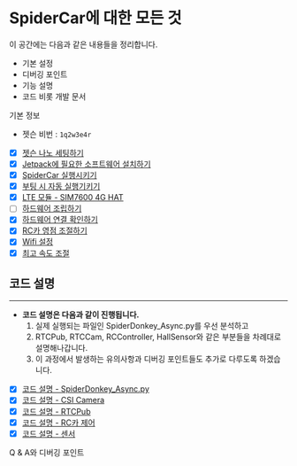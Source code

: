 # SpiderCar에 대한 모든 것

이 공간에는 다음과 같은 내용들을 정리합니다.

- 기본 설정
- 디버깅 포인트
- 기능 설명
- 코드 비롯 개발 문서

기본 정보

- 젯슨 비번 : `1q2w3e4r`

- [x] [젯슨 나노 세팅하기](https://github.com/teamgrit-lab/spidercar-tutorial/blob/main/%EC%A0%AF%EC%8A%A8%20%EB%82%98%EB%85%B8%20%EC%84%B8%ED%8C%85%ED%95%98%EA%B8%B0.md)
- [x] [Jetpack에 필요한 소프트웨어 설치하기](https://github.com/teamgrit-lab/spidercar-tutorial/blob/main/Jetpack%EC%97%90%20%ED%95%84%EC%9A%94%ED%95%9C%20%EC%86%8C%ED%94%84%ED%8A%B8%EC%9B%A8%EC%96%B4%20%EC%84%A4%EC%B9%98%ED%95%98%EA%B8%B0.md)
- [x] [SpiderCar 실행시키기](https://github.com/teamgrit-lab/spidercar-tutorial/blob/main/SpiderCar%20%EC%8B%A4%ED%96%89%EC%8B%9C%ED%82%A4%EA%B8%B0.md)
- [x] [부팅 시 자동 실행기키기](https://github.com/teamgrit-lab/spidercar-tutorial/blob/main/%EB%B6%80%ED%8C%85%20%EC%8B%9C%20%EC%9E%90%EB%8F%99%20%EC%8B%A4%ED%96%89%EA%B8%B0%ED%82%A4%EA%B8%B0.md)
- [x] [LTE 모듈 - SIM7600 4G HAT](https://github.com/teamgrit-lab/spidercar-tutorial/blob/main/LTE%20%EB%AA%A8%EB%93%88%20-%20SIM7600%204G%20HAT.md)
- [ ] [하드웨어 조립하기](https://www.notion.so/c11faef9dea5408a886768a9de4f83ed)
- [x] [하드웨어 연결 확인하기](https://github.com/teamgrit-lab/spidercar-tutorial/blob/main/%ED%95%98%EB%93%9C%EC%9B%A8%EC%96%B4%20%EC%97%B0%EA%B2%B0%20%ED%99%95%EC%9D%B8%ED%95%98%EA%B8%B0.md)
- [x] [RC카 영점 조절하기](https://github.com/teamgrit-lab/spidercar-tutorial/blob/main/RC%EC%B9%B4%20%EC%98%81%EC%A0%90%20%EC%A1%B0%EC%A0%88%ED%95%98%EA%B8%B0.md)
- [x] [Wifi 설정](https://github.com/teamgrit-lab/spidercar-tutorial/blob/main/Wifi%20%EC%84%A4%EC%A0%95.md)
- [x] [최고 속도 조절](https://github.com/teamgrit-lab/spidercar-tutorial/blob/main/%EC%B5%9C%EA%B3%A0%20%EC%86%8D%EB%8F%84%20%EC%A1%B0%EC%A0%88.md)

## 코드 설명

---

- **코드 설명은 다음과 같이 진행됩니다.**
    1. 실제 실행되는 파일인 SpiderDonkey_Async.py를 우선 분석하고
    2. RTCPub, RTCCam, RCController, HallSensor와 같은 부분들을 차례대로 설명해나갑니다.
    3. 이 과정에서 발생하는 유의사항과 디버깅 포인트들도 추가로 다루도록 하겠습니다.

- [x] [코드 설명 - SpiderDonkey_Async.py](https://github.com/teamgrit-lab/spidercar-tutorial/blob/main/%EC%BD%94%EB%93%9C%20%EC%84%A4%EB%AA%85%20-%20SpiderDonkey_Async%20py.md)
- [x] [코드 설명 - CSI Camera](https://github.com/teamgrit-lab/spidercar-tutorial/blob/main/%EC%BD%94%EB%93%9C%20%EC%84%A4%EB%AA%85%20-%20CSI%20Camera.md)
- [x] [코드 설명 - RTCPub](https://github.com/teamgrit-lab/spidercar-tutorial/blob/main/%EC%BD%94%EB%93%9C%20%EC%84%A4%EB%AA%85%20-%20RTCPub.md)
- [x] [코드 설명 - RC카 제어](https://www.notion.so/RC-db9d485fccfa4527bdbedc61fec98ebf)
- [x] [코드 설명 - 센서](https://github.com/teamgrit-lab/spidercar-tutorial/blob/main/%EC%BD%94%EB%93%9C%20%EC%84%A4%EB%AA%85%20-%20%EC%84%BC%EC%84%9C.md)

Q & A와  디버깅 포인트